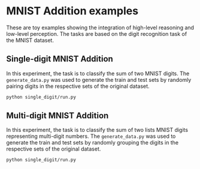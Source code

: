 # MNIST Addition examples

These are toy examples showing the integration of high-level reasoning and low-level perception. The tasks are based on the digit recognition task of the MNIST dataset.

## Single-digit MNIST Addition
In this experiment, the task is to classify the sum of two MNIST digits. The ``generate_data.py`` was used to generate the train and test sets by randomly pairing digits in the respective sets of the original dataset.

```bash
python single_digit/run.py
```

## Multi-digit MNIST Addition
In this experiment, the task is to classify the sum of two lists MNIST digits representing multi-digit numbers. The ``generate_data.py`` was used to generate the train and test sets by randomly grouping the digits in the respective sets of the original dataset.

```bash
python single_digit/run.py
```

